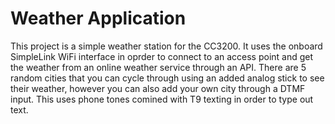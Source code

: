 # Weather Application
This project is a simple weather station for the CC3200. It uses the onboard SimpleLink WiFi interface in oprder to connect to an access point and get the weather from an online weather service through an API. There are 5 random cities that you can cycle through using an added analog stick to see their weather, however you can also add your own city through a DTMF input. This uses phone tones comined with T9 texting in order to type out text.
